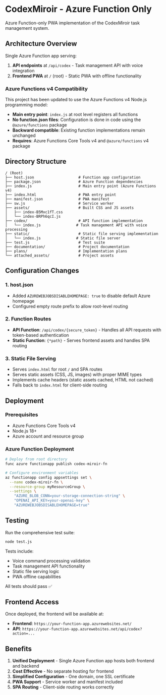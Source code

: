 # CodexMiroir - Azure Function Only

Azure Function-only PWA implementation of the CodexMiroir task management system.

## Architecture Overview

Single Azure Function app serving:
1. **API endpoints** at `/api/codex` - Task management API with voice integration
2. **Frontend PWA** at `/` (root) - Static PWA with offline functionality

### Azure Functions v4 Compatibility
This project has been updated to use the Azure Functions v4 Node.js programming model:
- **Main entry point**: `index.js` at root level registers all functions
- **No function.json files**: Configuration is done in code using the `@azure/functions` package
- **Backward compatible**: Existing function implementations remain unchanged
- **Requires**: Azure Functions Core Tools v4 and `@azure/functions` v4 package

## Directory Structure

```
/ (Root)
├── host.json                    # Function app configuration
├── package.json                 # Azure Function dependencies
├── index.js                     # Main entry point (Azure Functions v4)
├── index.html                   # PWA entry point
├── manifest.json                # PWA manifest
├── sw.js                        # Service worker
├── assets/                      # Built CSS and JS assets
│   ├── index-B5Mxc1fT.css
│   └── index-BRPh6qcI.js
├── codex/                       # API function implementation
│   └── index.js                # Task management API with voice processing
├── static/                      # Static file serving implementation
│   └── index.js                # Static file server
├── test.js                      # Test suite
├── documentation/               # Project documentation
├── plans/                       # Implementation plans
└── attached_assets/             # Project assets
```

## Configuration Changes

### 1. host.json
- Added `AZUREWEBJOBSDISABLEHOMEPAGE: true` to disable default Azure homepage
- Configured empty route prefix to allow root-level routing

### 2. Function Routes
- **API Function**: `/api/codex/{secure_token}` - Handles all API requests with token-based authentication
- **Static Function**: `{*path}` - Serves frontend assets and handles SPA routing

### 3. Static File Serving
- Serves `index.html` for root `/` and SPA routes
- Serves static assets (CSS, JS, images) with proper MIME types
- Implements cache headers (static assets cached, HTML not cached)
- Falls back to `index.html` for client-side routing

## Deployment

### Prerequisites
- Azure Functions Core Tools v4
- Node.js 18+
- Azure account and resource group

### Azure Function Deployment
```bash
# Deploy from root directory
func azure functionapp publish codex-miroir-fn

# Configure environment variables
az functionapp config appsettings set \
  --name codex-miroir-fn \
  --resource-group myResourceGroup \
  --settings \
    "AZURE_BLOB_CONN=your-storage-connection-string" \
    "OPENAI_API_KEY=your-openai-key" \
    "AZUREWEBJOBSDISABLEHOMEPAGE=true"
```

## Testing

Run the comprehensive test suite:
```bash
node test.js
```

Tests include:
- Voice command processing validation
- Task management API functionality  
- Static file serving logic
- PWA offline capabilities

All tests should pass ✅

## Frontend Access

Once deployed, the frontend will be available at:
- **Frontend**: `https://your-function-app.azurewebsites.net/`
- **API**: `https://your-function-app.azurewebsites.net/api/codex?action=...`

## Benefits

1. **Unified Deployment** - Single Azure Function app hosts both frontend and backend
2. **Cost Effective** - No separate hosting for frontend
3. **Simplified Configuration** - One domain, one SSL certificate
4. **PWA Support** - Service worker and manifest included
5. **SPA Routing** - Client-side routing works correctly